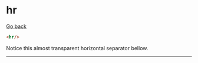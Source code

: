 # hr

[Go back](..)

```html
<hr/>
```

<div class="sr"></div>

Notice this almost transparent horizontal separator
bellow.

<hr/>